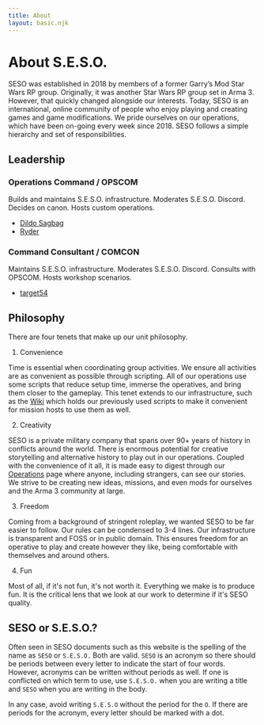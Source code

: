 ```yaml
---
title: About
layout: basic.njk
---
```


# About S.E.S.O.

SESO was established in 2018 by members of a former Garry’s Mod Star Wars RP group. Originally, it was another Star Wars RP group set in Arma 3. However, that quickly changed alongside our interests. Today, SESO is an international, online community of people who enjoy playing and creating games and game modifications. We pride ourselves on our operations, which have been on-going every week since 2018.
SESO follows a simple hierarchy and set of responsibilities.

## Leadership

### Operations Command / OPSCOM
Builds and maintains S.E.S.O. infrastructure. Moderates S.E.S.O. Discord. Decides on canon. Hosts custom operations.
* [Dildo Sagbag](https://steamcommunity.com/id/FURREALFRIENDS)
* [Ryder](https://steamcommunity.com/id/Ryder__)

### Command Consultant / COMCON

Maintains S.E.S.O. infrastructure. Moderates S.E.S.O. Discord. Consults with OPSCOM. Hosts workshop scenarios.
* [target54](https://steamcommunity.com/profiles/76561198039982296)

## Philosophy
There are four tenets that make up our unit philosophy.
1. Convenience

Time is essential when coordinating group activities. We ensure all activities are as convenient as possible through scripting. All of our operations use some scripts that reduce setup time, immerse the operatives, and bring them closer to the gameplay. This tenet extends to our infrastructure, such as the [Wiki](https://wiki.sesounit.org) which holds our previously used scripts to make it convenient for mission hosts to use them as well.

2. Creativity

SESO is a private military company that spans over 90+ years of history in conflicts around the world. There is enormous potential for creative storytelling and alternative history to play out in our operations. Coupled with the convenience of it all, it is made easy to digest through our [Operations](/operations/) page where anyone, including strangers, can see our stories. We strive to be creating new ideas, missions, and even mods for ourselves and the Arma 3 community at large.

3. Freedom

Coming from a background of stringent roleplay, we wanted SESO to be far easier to follow. Our rules can be condensed to 3-4 lines. Our infrastructure is transparent and FOSS or in public domain. This ensures freedom for an operative to play and create however they like, being comfortable with themselves and around others.

4. Fun

Most of all, if it's not fun, it's not worth it. Everything we make is to produce fun. It is the critical lens that we look at our work to determine if it's SESO quality.
 
## SESO or S.E.S.O.?

Often seen in SESO documents such as this website is the spelling of the name as `SESO` or `S.E.S.O.` Both are valid. `SESO` is an acronym so there should be periods between every letter to indicate the start of four words. However, acronyms can be written without periods as well. If one is conflicted on which term to use, use `S.E.S.O.` when you are writing a title and `SESO` when you are writing in the body.

In any case, avoid writing `S.E.S.O` without the period for the `O`. If there are periods for the acronym, every letter should be marked with a dot.

